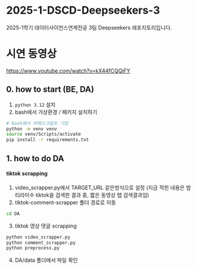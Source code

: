 # 2025-1-DSCD-Deepseekers-3
2025-1학기 데이터사이언스연계전공 3팀 Deepseekers 레포지토리입니다.

# 시연 동영상
https://www.youtube.com/watch?v=kX44fCQQjFY

## 0. how to start (BE, DA)
1. `python 3.12` 설치
2. bash에서 가상환경 / 패키지 설치하기
```bash
# bash에서 아래스크립트 기입
python -m venv venv
source venv/Scripts/activate
pip install -r requirements.txt
```

## 1. how to do DA

#### tiktok scrapping
1. video_scrapper.py에서 TARGET_URL 같은방식으로 설정 (지금 적힌 내용은 밤티라미수 tiktok을 검색한 결과 중, 짧은 동영상 탭 검색결과임)
2. tiktok-comment-scrapper 폴더 경로로 이동
```bash
cd DA
```
3. tiktok 영상 댓글 scrapping
```bash
python video_scrapper.py
python comment_scrapper.py
python preprocess.py
```
4. DA/data 폴더에서 파일 확인
